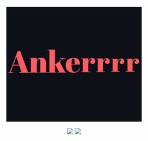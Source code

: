 <p align="center">
  <img src="./name.gif" height="300px">
</p>

<div align="center" >

<img src="https://github-readme-stats.vercel.app/api/top-langs/?username=Ankerrrr&size_weight=0.5&count_weight=0.5&theme=transparent" style="display: inline-block;">

<img src="https://github-readme-stats.vercel.app/api?username=Ankerrrr&theme=transparent" style="display: inline-block;">

</div>


